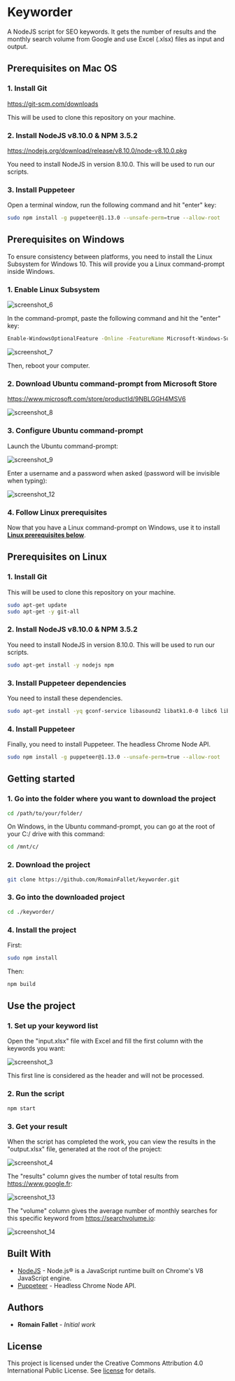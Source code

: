 # Keyworder

A NodeJS script for SEO keywords. It gets the number of results and the monthly search volume from Google and use Excel (.xlsx) files as input and output.

## Prerequisites on Mac OS

### 1. Install Git

https://git-scm.com/downloads

This will be used to clone this repository on your machine.

### 2. Install NodeJS v8.10.0 & NPM 3.5.2

https://nodejs.org/download/release/v8.10.0/node-v8.10.0.pkg

You need to install NodeJS in version 8.10.0. This will be used to run our scripts.

### 3. Install Puppeteer

Open a terminal window, run the following command and hit "enter" key:
```sh
sudo npm install -g puppeteer@1.13.0 --unsafe-perm=true --allow-root
```

## Prerequisites on Windows

To ensure consistency between platforms, you need to install the Linux Subsystem for Windows 10. This will provide you a Linux command-prompt inside Windows.

### 1. Enable Linux Subsystem

![screenshot_6](https://user-images.githubusercontent.com/6952638/53820348-e48ce400-3f6b-11e9-84ee-c0bc6e80b033.png)

In the command-prompt, paste the following command and hit the "enter" key:

```sh
Enable-WindowsOptionalFeature -Online -FeatureName Microsoft-Windows-Subsystem-Linux
```

![screenshot_7](https://user-images.githubusercontent.com/6952638/53820389-f66e8700-3f6b-11e9-952c-967c394feee4.png)

Then, reboot your computer.

### 2. Download Ubuntu command-prompt from Microsoft Store

https://www.microsoft.com/store/productId/9NBLGGH4MSV6

![screenshot_8](https://user-images.githubusercontent.com/6952638/53820564-4ea58900-3f6c-11e9-98ef-19013f839968.png)

### 3. Configure Ubuntu command-prompt

Launch the Ubuntu command-prompt:

![screenshot_9](https://user-images.githubusercontent.com/6952638/53820683-8c0a1680-3f6c-11e9-95de-8a08ebd31773.png)

Enter a username and a password when asked (password will be invisible when typing):

![screenshot_12](https://user-images.githubusercontent.com/6952638/53820727-a47a3100-3f6c-11e9-94d9-5b286bc29b5a.png)

### 4. Follow Linux prerequisites

Now that you have a Linux command-prompt on Windows, use it to install [**Linux prerequisites below**](#prerequisites-on-linux).

## Prerequisites on Linux

### 1. Install Git

This will be used to clone this repository on your machine.

```sh
sudo apt-get update
sudo apt-get -y git-all
```

### 2. Install NodeJS v8.10.0 & NPM 3.5.2

You need to install NodeJS in version 8.10.0. This will be used to run our scripts.
```sh
sudo apt-get install -y nodejs npm
```

### 3. Install Puppeteer dependencies

You need to install these dependencies.
```sh
sudo apt-get install -yq gconf-service libasound2 libatk1.0-0 libc6 libcairo2 libcups2 libdbus-1-3 libexpat1 libfontconfig1 libgcc1 libgconf-2-4 libgdk-pixbuf2.0-0 libglib2.0-0 libgtk-3-0 libnspr4 libpango-1.0-0 libpangocairo-1.0-0 libstdc++6 libx11-6 libx11-xcb1 libxcb1 libxcomposite1 libxcursor1 libxdamage1 libxext6 libxfixes3 libxi6 libxrandr2 libxrender1 libxss1 libxtst6 ca-certificates fonts-liberation libappindicator1 libnss3 lsb-release xdg-utils wget
```

### 4. Install Puppeteer

Finally, you need to install Puppeteer. The headless Chrome Node API.
```sh
sudo npm install -g puppeteer@1.13.0 --unsafe-perm=true --allow-root
```

## Getting started

### 1. Go into the folder where you want to download the project

```sh
cd /path/to/your/folder/
```

On Windows, in the Ubuntu command-prompt, you can go at the root of your C:/ drive with this command:
```sh
cd /mnt/c/
```

### 2. Download the project

```sh
git clone https://github.com/RomainFallet/keyworder.git
```

### 3. Go into the downloaded project

```sh
cd ./keyworder/
```

### 4. Install the project

First:

```sh
sudo npm install
```

Then:

```sh
npm build
```

## Use the project

### 1. Set up your keyword list

Open the "input.xlsx" file with Excel and fill the first column with the keywords you want:

![screenshot_3](https://user-images.githubusercontent.com/6952638/53822288-c1fcca00-3f6f-11e9-9575-d5d9d698423c.png)

This first line is considered as the header and will not be processed.

### 2. Run the script

```sh
npm start
```

### 3. Get your result

When the script has completed the work, you can view the results in the "output.xlsx" file, generated at the root of the project:

![screenshot_4](https://user-images.githubusercontent.com/6952638/53822592-536c3c00-3f70-11e9-847a-4a6b65cab7cf.png)

The "results" column gives the number of total results from https://www.google.fr:

![screenshot_13](https://user-images.githubusercontent.com/6952638/53822729-99290480-3f70-11e9-8368-bd236d2c4f83.png)

The "volume" column gives the average number of monthly searches for this specific keyword from https://searchvolume.io:

![screenshot_14](https://user-images.githubusercontent.com/6952638/53822887-e7d69e80-3f70-11e9-987d-3812bd872c4a.png)

## Built With

* [NodeJS](https://nodejs.org/) - Node.js® is a JavaScript runtime built on Chrome's V8 JavaScript engine.
* [Puppeteer](https://github.com/GoogleChrome/puppeteer) - Headless Chrome Node API.

## Authors

* **Romain Fallet** - *Initial work*

## License

This project is licensed under the Creative Commons Attribution 4.0 International Public License. See [license](https://github.com/RomainFallet/keyworder/blob/master/LICENSE) for details.
